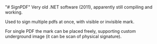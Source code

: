 "# SignPDF" 
Very old .NET software (2011), apparently still compiling and working.

Used to sign multiple pdfs at once, with visible or invisible mark.

For single PDF the mark can be placed freely, supporting custom underground image (it can be scan of physical signature).
